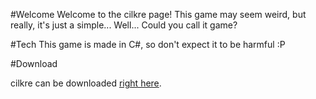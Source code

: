 #Welcome
Welcome to the cilkre page!
This game may seem weird, but really, it's just a simple... Well... Could you call it game?

#Tech
This game is made in C#, so don't expect it to be harmful :P

#Download

cilkre can be downloaded [right here](https://HIHIQY1.github.io).
